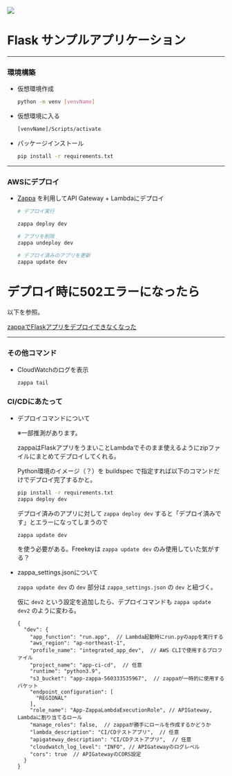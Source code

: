 ![](https://codebuild.ap-northeast-1.amazonaws.com/badges?uuid=eyJlbmNyeXB0ZWREYXRhIjoiZmhDRFk5ODlqK2JxWjZhVjRIZ1NJZjFqYVZuSG5yM0NKeW9WQTR0Rk5meDcwalFyZGd0QkFHb3dSaHdpVFBaWmhSU1VCMWZ0dUloU05VYm9Qd29RVkwwPSIsIml2UGFyYW1ldGVyU3BlYyI6IkhjdGIxUGxmK0lEeitzNHoiLCJtYXRlcmlhbFNldFNlcmlhbCI6MX0%3D&branch=main)

# Flask サンプルアプリケーション

---

### 環境構築

- 仮想環境作成

  ```bash
  python -m venv [venvName]
  ```

- 仮想環境に入る

  ```bash
  [venvName]/Scripts/activate
  ```

- パッケージインストール

  ```bash
  pip install -r requirements.txt
  ```

---

### AWSにデプロイ

- [Zappa](https://github.com/zappa/Zappa) を利用してAPI Gateway + Lambdaにデプロイ

  ```bash
  # デプロイ実行

  zappa deploy dev

  # アプリを削除
  zappa undeploy dev

  # デプロイ済みのアプリを更新
  zappa update dev
  ```

# デプロイ時に502エラーになったら

以下を参照。

[zappaでFlaskアプリをデプロイできなくなった](https://qiita.com/marshall1987xRyuta/items/f95971f2008bf52f94f6)

---

### その他コマンド

- CloudWatchのログを表示

  ```bash
  zappa tail
  ```

### CI/CDにあたって

- デプロイコマンドについて

  ※一部推測があります。

  zappaはFlaskアプリをうまいことLambdaでそのまま使えるようにzipファイルにまとめてデプロイしてくれる。

  Python環境のイメージ（？）を buildspec で指定すれば以下のコマンドだけでデプロイ完了するかと。

  ```bash
  pip install -r requirements.txt
  zappa deploy dev
  ```

  デプロイ済みのアプリに対して `zappa deploy dev` すると「デプロイ済みです」とエラーになってしまうので

  ```bash
  zappa update dev
  ```

  を使う必要がある。Freekeyは `zappa update dev` のみ使用していた気がする？

- zappa_settings.jsonについて

  `zappa update dev` の `dev` 部分は `zappa_settings.json` の `dev` と紐づく。

  仮に `dev2` という設定を追加したら、デプロイコマンドも `zappa update dev2` のように変わる。

  ```json5
  {
    "dev": {
      "app_function": "run.app",  // Lambda起動時にrun.pyのappを実行する
      "aws_region": "ap-northeast-1",
      "profile_name": "integrated_app_dev",  // AWS CLIで使用するプロファイル
      "project_name": "app-ci-cd",  // 任意
      "runtime": "python3.9",
      "s3_bucket": "app-zappa-560333535967",  // zappaが一時的に使用するバケット
      "endpoint_configuration": [
        "REGIONAL"
      ],
      "role_name": "App-ZappaLambdaExecutionRole", // APIGateway, Lambdaに割り当てるロール
      "manage_roles": false,  // zappaが勝手にロールを作成するかどうか
      "lambda_description": "CI/CDテストアプリ",  // 任意
      "apigateway_description": "CI/CDテストアプリ",  // 任意
      "cloudwatch_log_level": "INFO", // APIGatewayのログレベル
      "cors": true  // APIGatewayのCORS設定
    }
  }
  ```
